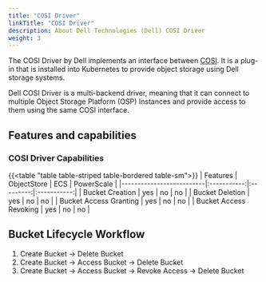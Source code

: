 ```yaml
---
title: "COSI Driver"
linkTitle: "COSI Driver"
description: About Dell Technologies (Dell) COSI Driver 
weight: 3
---
```


The COSI Driver by Dell implements an interface between [COSI](https://github.com/container-object-storage-interface/container-object-storage-interface.github.io/tree/master/docs). It is a plug-in that is installed into Kubernetes to provide object storage using Dell storage systems.

Dell COSI Driver is a multi-backend driver, meaning that it can connect to multiple Object Storage Platform (OSP) Instances and provide access to them using the same COSI interface.

## Features and capabilities

### COSI Driver Capabilities
{{<table "table table-striped table-bordered table-sm">}}
| Features                 | ObjectStore | ECS       | PowerScale  |
|--------------------------|:-----------:|:---------:|:-----------:|
| Bucket Creation          | yes         | no        | no          |
| Bucket Deletion          | yes         | no        | no          |
| Bucket Access Granting   | yes         | no        | no          |
| Bucket Access Revoking   | yes         | no        | no          | 

## Bucket Lifecycle Workflow
1. Create Bucket &rarr; Delete Bucket
2. Create Bucket &rarr; Access Bucket &rarr; Delete Bucket
3. Create Bucket &rarr; Access Bucket &rarr; Revoke Access &rarr; Delete Bucket